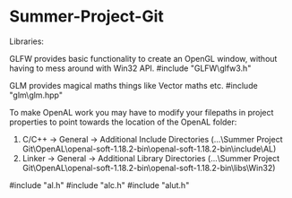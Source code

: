 # Summer-Project-Git

Libraries:

GLFW provides basic functionality to create an OpenGL window, without having to mess around with Win32 API. 
#include "GLFW\glfw3.h"

GLM provides magical maths things like Vector maths etc.
#include "glm\glm.hpp"

To make OpenAL work you may have to modify your filepaths in project properties to point towards the location of the OpenAL folder:

1. C/C++ -> General -> Additional Include Directories (...\Summer Project Git\OpenAL\openal-soft-1.18.2-bin\openal-soft-1.18.2-bin\include\AL)
2. Linker -> General -> Additional Library Directories (...\Summer Project Git\OpenAL\openal-soft-1.18.2-bin\openal-soft-1.18.2-bin\libs\Win32)

#include "al.h" 
#include "alc.h" 
#include "alut.h"
